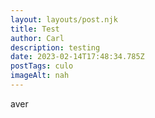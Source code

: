 ```yaml
---
layout: layouts/post.njk
title: Test
author: Carl
description: testing
date: 2023-02-14T17:48:34.785Z
postTags: culo
imageAlt: nah
---
```

a﻿ver